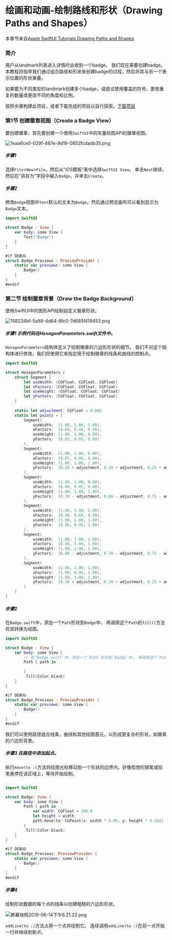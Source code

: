 # 绘画和动画-绘制路线和形状（Drawing Paths and Shapes）

本章节来自[Apple SwiftUI Tutorials Drawing Paths and Shapes]( https://developer.apple.com/tutorials/swiftui/drawing-paths-and-shapes)

### 简介
用户从landmark列表进入详情时会收到一个badge。 
我们现在需要创建badge。 本教程将指导我们通过组合路径和形状来创建badge的过程，然后将其与另一个表示位置的形状重叠。

如果要为不同类型的landmark创建多个badge，请尝试使用覆盖的符号、更改重复的数量或更改不同的角度和比例。

按照步骤构建此项目，或者下载完成的项目以自行探索。[下载项目](https://docs-assets.developer.apple.com/published/4d231ba0d7/DrawingPathsAndShapes.zip)


### 第1节 创建徽章视图（Create a Badge View）
要创建徽章，首先要创建一个使用`SwiftUI`中的矢量绘图API的徽章视图。

![1eaa6ce0-029f-467e-9d19-0852fcdadb35.png](https://static.kuwe.top/2019/6/Ckjn1LHCoLwdCMmDmERVF4OZa8oIQlO6R8DlHRE5RSdUzxsWMptH0tVReBvsegmG "1eaa6ce0-029f-467e-9d19-0852fcdadb35.png")

##### 步骤1
选择`File`>`New`>`File`，然后从“iOS模板”表中选择`SwiftUI View`。 单击`Next`继续，然后在“另存为”字段中输入`Badge`，并单击`Create`。

##### 步骤2
修改`Badge`视图中`Text`默认的文本为`Badge`，然后通过预览画布可以看到显示为`Badge`文本。

```swift
import SwiftUI

struct Badge : View {
    var body: some View {
        Text("Badge")
    }
}

#if DEBUG
struct Badge_Previews : PreviewProvider {
    static var previews: some View {
        Badge()
    }
}
#endif
```

### 第二节 绘制徽章背景（Draw the Badge Background）
使用SwiftUI中的图形API绘制自定义徽章形状。

![158234bf-5a98-4d64-8fc0-7d685f419453.png](https://static.kuwe.top/2019/6/XdjUBxxfILR17Nun8LbrSzgU9ET4XZw6g9GvHTRonJPCTeb44qZFvkYDSOGPbfLe "158234bf-5a98-4d64-8fc0-7d685f419453.png")


##### 步骤1 示例代码在HexagonParameters.swift文件中。
`HexagonParameters`结构体定义了绘制徽章的六边形形状的细节。 我们不对这个结构体进行修改，我们将使用它来指定用于绘制徽章的线条和曲线的控制点。

```swift
import SwiftUI

struct HexagonParameters {
    struct Segment {
        let useWidth: (CGFloat, CGFloat, CGFloat)
        let xFactors: (CGFloat, CGFloat, CGFloat)
        let useHeight: (CGFloat, CGFloat, CGFloat)
        let yFactors: (CGFloat, CGFloat, CGFloat)
    }
    
    static let adjustment: CGFloat = 0.085
    static let points = [
        Segment(
            useWidth:  (1.00, 1.00, 1.00),
            xFactors:  (0.60, 0.40, 0.50),
            useHeight: (1.00, 1.00, 0.00),
            yFactors:  (0.05, 0.05, 0.00)
        ),
        Segment(
            useWidth:  (1.00, 1.00, 0.00),
            xFactors:  (0.05, 0.00, 0.00),
            useHeight: (1.00, 1.00, 1.00),
            yFactors:  (0.20 + adjustment, 0.30 + adjustment, 0.25 + adjustment)
        ),
        Segment(
            useWidth:  (1.00, 1.00, 0.00),
            xFactors:  (0.00, 0.05, 0.00),
            useHeight: (1.00, 1.00, 1.00),
            yFactors:  (0.70 - adjustment, 0.80 - adjustment, 0.75 - adjustment)
        ),
        Segment(
            useWidth:  (1.00, 1.00, 1.00),
            xFactors:  (0.40, 0.60, 0.50),
            useHeight: (1.00, 1.00, 1.00),
            yFactors:  (0.95, 0.95, 1.00)
        ),
        Segment(
            useWidth:  (1.00, 1.00, 1.00),
            xFactors:  (0.95, 1.00, 1.00),
            useHeight: (1.00, 1.00, 1.00),
            yFactors:  (0.80 - adjustment, 0.70 - adjustment, 0.75 - adjustment)
        ),
        Segment(
            useWidth:  (1.00, 1.00, 1.00),
            xFactors:  (1.00, 0.95, 1.00),
            useHeight: (1.00, 1.00, 1.00),
            yFactors:  (0.30 + adjustment, 0.20 + adjustment, 0.25 + adjustment)
        )
    ]
}

```

##### 步骤2
在`Badge.swift`中，添加一个`Path`形状到`Badge`中， 再调用这个`Path`的`fill()`方法将其转换为视图。

```swift
import SwiftUI

struct Badge : View {
    var body: some View {
        // 在`Badge.swift`中，添加一个`Path`形状到`Badge`中， 再调用这个`Path`的`fill()`方法将其转换为视图。
        Path { path in
            
        }
        .fill(Color.black)
    }
}

#if DEBUG
struct Badge_Previews : PreviewProvider {
    static var previews: some View {
        Badge()
    }
}
#endif

```

我们可以使用路径组合线条，曲线和其他绘图基元，以形成更复杂的形状，如徽章的六边形背景。


##### 步骤3 在路径中添加起点。
执行`move(to :)`方法将绘图光标移动到一个形状的边界内，好像假想的钢笔或铅笔悬停在该区域上，等待开始绘制。

```swift

import SwiftUI

struct Badge: View {
    var body: some View {
        Path { path in
            var width: CGFloat = 100.0
            let height = width
            path.move(to: CGPoint(x: width * 0.95, y: height * 0.20))
        }
        .fill(Color.black)
    }
}

#if DEBUG
struct Badge_Previews: PreviewProvider {
    static var previews: some View {
        Badge()
    }
}
#endif
```

##### 步骤4 
绘制形状数据的每个点的线条以创建粗糙的六边形形状。

![屏幕快照2019-06-14下午6.21.22.png](https://static.kuwe.top/2019/6/c2fBFTSUdCK6ZL1Y7eZWyzWs4rx4QzSCFwgfTDUOQ0ybA3XBVGPgj4SZgbwfBC3O "屏幕快照2019-06-14下午6.21.22.png")

`addLine(to :)`方法占用一个点并绘制它。 连续调用`addLine(to :)`在前一点开始一行并继续到新点。


